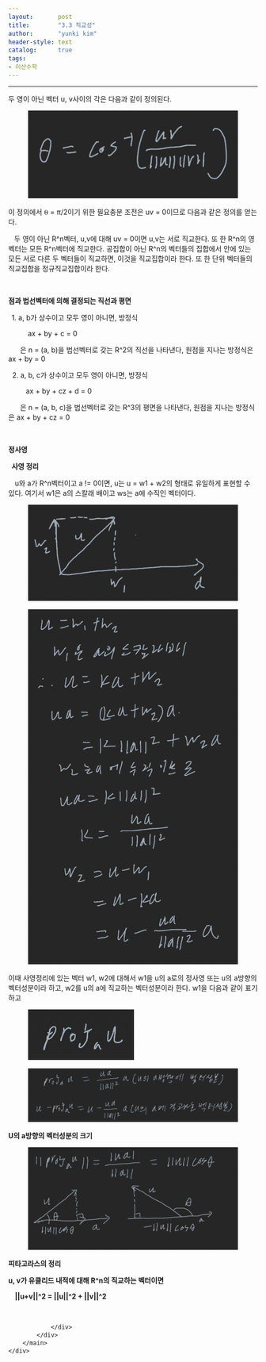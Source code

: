 ```yaml
---
layout:       post
title:        "3.3 직교성"
author:       "yunki kim"
header-style: text
catalog:      true
tags: 
- 이산수학
---
```


<head></head>
<body id="tt-body-page" class="">
<div id="wrap" class="wrap-right">
    <div id="container">
        <main class="main ">
            <div class="area-main">
                <div class="area-view">
                    <div class="article-header"></div>
                    <hr>
                    <div class="article-view">
                        <div class="contents_style">
                            <p>두 영이 아닌 벡터 u, v사이의 각은 다음과 같이 정의된다.&nbsp;</p>
<p></p><figure class="imageblock alignCenter" data-origin-width="0" data-origin-height="0" data-ke-mobilestyle="widthContent">
    <span data-lightbox="lightbox">
        <img src="/img/My4zIOyngeq1kOyEsQ==/img.png" data-origin-width="0" data-origin-height="0" data-ke-mobilestyle="widthContent">
    </span>
    <figcaption></figcaption>
</figure><p></p>
<p>이 정의에서 ⍬ = π/2이기 위한 필요충분 조전은 uv = 0이므로 다음과 같은 정의를 얻는다.</p>
<p>&nbsp; &nbsp;두 영이 아닌 R^n벡터, u,v에 대해 uv = 0이면 u,v는 서로 직교한다. 또 한 R^n의 영벡터는 모든 R^n벡터에 직교한다. 공집합이 아닌 R^n의 벡터들의 집합에서 안에 있는 모든 서로 다른 두 벡터들이 직교하면, 이것을 직교집합이라 한다. 또 한 단위 벡터들의 직교집합을 정규직교집합이라 한다.&nbsp;</p>
<p>&nbsp;</p>
<p><b>점과 법선벡터에 의해 결정되는 직선과 평면</b></p>
<p><b>&nbsp;&nbsp;</b>1. a, b가 상수이고 모두 영이 아니면, 방정식</p>
<p>&nbsp; &nbsp; &nbsp; &nbsp; &nbsp; ax + by + c = 0</p>
<p>&nbsp; &nbsp; &nbsp; 은 n = (a, b)을 법선벡터로 갖는 R^2의 직선을 나타낸다, 원점을 지나는 방정식은 ax + by = 0</p>
<p>&nbsp; 2. a, b, c가 상수이고 모두 영이 아니면, 방정식</p>
<p>&nbsp; &nbsp; &nbsp; &nbsp; &nbsp;ax + by + cz + d = 0</p>
<p>&nbsp; &nbsp; &nbsp; 은 n = (a, b, c)을 법선벡터로 갖는 R^3의 평면을 나타낸다, 원점을 지나는 방정식은 ax + by + cz = 0</p>
<p>&nbsp;</p>
<p><b>정사영</b></p>
<p><b>&nbsp; 사영 정리</b></p>
<p><b>&nbsp; &nbsp;&nbsp;</b>u와 a가 R^n벡터이고 a != 0이면, u는 u = w1 + w2의 형태로 유일하게 표현할 수 있다. 여기서 w1은 a의 스칼래 배이고 ws는 a에 수직인 벡터이다.&nbsp;</p>
<p></p><figure class="imageblock alignCenter" data-origin-width="0" data-origin-height="0" data-ke-mobilestyle="widthContent">
    <span data-lightbox="lightbox">
        <img src="/img/My4zIOyngeq1kOyEsQ==/img_1.png" data-origin-width="0" data-origin-height="0" data-ke-mobilestyle="widthContent">
    </span>
    <figcaption></figcaption>
</figure><figure class="imageblock alignCenter" data-origin-width="0" data-origin-height="0" data-ke-mobilestyle="widthContent">
    <span data-lightbox="lightbox">
        <img src="/img/My4zIOyngeq1kOyEsQ==/img_2.png" data-origin-width="0" data-origin-height="0" data-ke-mobilestyle="widthContent">
    </span>
    <figcaption></figcaption>
</figure><p></p>
<p>이때 사영정리에 있는 벡터 w1, w2에 대해서 w1을 u의 a로의 정사영 또는 u의 a방향의 벡터성분이라 하고, w2를 u의 a에 직교하는 벡터성분이라 한다. w1을 다음과 같이 표기하고&nbsp;</p>
<p></p><figure class="imageblock alignCenter" data-origin-width="0" data-origin-height="0" data-ke-mobilestyle="widthContent">
    <span data-lightbox="lightbox">
        <img src="/img/My4zIOyngeq1kOyEsQ==/img_3.png" data-origin-width="0" data-origin-height="0" data-ke-mobilestyle="widthContent">
    </span>
    <figcaption></figcaption>
</figure><figure class="imageblock alignCenter" data-origin-width="0" data-origin-height="0" data-ke-mobilestyle="widthContent">
    <span data-lightbox="lightbox">
        <img src="/img/My4zIOyngeq1kOyEsQ==/img_4.png" data-origin-width="0" data-origin-height="0" data-ke-mobilestyle="widthContent">
    </span>
    <figcaption></figcaption>
</figure><p></p>
<p><b>U의 a방향의 벡터성분의 크기</b></p>
<p></p><figure class="imageblock alignCenter" data-origin-width="0" data-origin-height="0" data-ke-mobilestyle="widthContent">
    <span data-lightbox="lightbox">
        <img src="/img/My4zIOyngeq1kOyEsQ==/img_5.png" data-origin-width="0" data-origin-height="0" data-ke-mobilestyle="widthContent">
    </span>
    <figcaption></figcaption>
</figure><p></p>
<p><b>피타고라스의 정리</b></p>
<p><b>u, v가 유클리드 내적에 대해 R^n의 직교하는 벡터이면</b></p>
<p><b>&nbsp; &nbsp; ||u+v||^2 = ||u||^2 + ||v||^2</b></p>
                        </div>
                        <br>
                        <div class="tags"></div>
                    </div>
                    
                </div>
            </div>
        </main>
    </div>
</div>


</body>